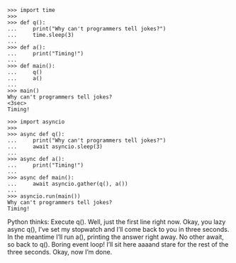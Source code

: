 ```
>>> import time
>>>
>>> def q():
...     print("Why can't programmers tell jokes?")
...     time.sleep(3)
...
>>> def a():
...     print("Timing!")
...
>>> def main():
...     q()
...     a()
...
>>> main()
Why can't programmers tell jokes?
<3sec>
Timing!
```

```
>>> import asyncio
>>>
>>> async def q():
...     print("Why can't programmers tell jokes?")
...     await asyncio.sleep(3)
...
>>> async def a():
...     print("Timing!")
...
>>> async def main():
...     await asyncio.gather(q(), a())
...
>>> asyncio.run(main())
Why can't programmers tell jokes?
Timing!
```

Python thinks:
    Execute q(). Well, just the first line right now.
    Okay, you lazy async q(), I’ve set my stopwatch and I’ll come back to you in three seconds.
    In the meantime I’ll run a(), printing the answer right away.
    No other await, so back to q().
    Boring event loop! I’ll sit here aaaand stare for the rest of the three seconds.
    Okay, now I’m done.
